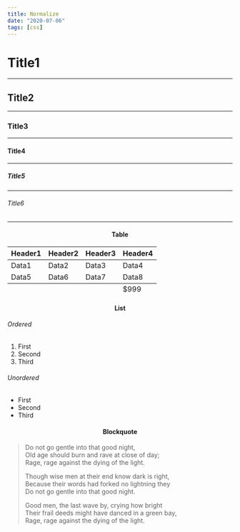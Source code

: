 ```yaml
---
title: Normalize
date: "2020-07-06"
tags: [css]
---
```


# Title1
--- 
## Title2
---
### Title3
---
#### Title4
---
##### Title5
---
###### Title6
---

<h4 style="text-align:center">Table</h4>

<table>
  <thead>
    <tr>
        <th>Header1</th>
        <th>Header2</th>
        <th>Header3</th>
        <th>Header4</th>
    </tr>
  </thead>
  <tbody>
    <tr>
        <td>Data1</td>
        <td>Data2</td>
        <td>Data3</td>
        <td>Data4</td>
    </tr>
    <tr>
        <td>Data5</td>
        <td>Data6</td>
        <td>Data7</td>
        <td>Data8</td>
    </tr>
  </tbody>
  <tfoot>
    <tr>
      <td></td>
      <td></td>
      <td></td>
      <td>$999</td>
    </tr>
  </tfoot>
</table>

<h4 style="text-align:center">List</h4>

###### Ordered
1. First
2. Second
3. Third

###### Unordered
- First
- Second
- Third

<h4 style="text-align:center">Blockquote</h4>

>Do not go gentle into that good night,  
>Old age should burn and rave at close of day;  
>Rage, rage against the dying of the light.
>
>Though wise men at their end know dark is right,  
>Because their words had forked no lightning they  
>Do not go gentle into that good night.
>
>Good men, the last wave by, crying how bright  
>Their frail deeds might have danced in a green bay,  
>Rage, rage against the dying of the light.
